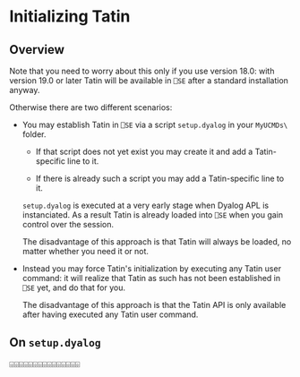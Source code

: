 # Initializing Tatin

## Overview

Note that you need to worry about this only if you use version 18.0: with version 19.0 or later Tatin will be available in `⎕SE` after a standard installation anyway.

Otherwise there are two different scenarios:

* You may establish Tatin in `⎕SE` via a script `setup.dyalog` in your `MyUCMDs\` folder.

  * If that script does not yet exist you may create it and add a Tatin-specific line to it.

  * If there is already such a script you may add a Tatin-specific line to it.

  `setup.dyalog` is executed at a very early stage when Dyalog APL is instanciated. As a result Tatin is already loaded into `⎕SE` when you gain control over the session.

  The disadvantage of this approach is that Tatin will always be loaded, no matter whether you need it or not.

* Instead you may force Tatin's initialization by executing any Tatin user command: it will realize that Tatin as such has not been established in `⎕SE` yet, and do that for you. 

  The disadvantage of this approach is that the Tatin API is only available after having executed any Tatin user command.

## On `setup.dyalog`

⌹⌹⌹⌹⌹⌹⌹⌹⌹⌹⌹⌹⌹⌹⌹